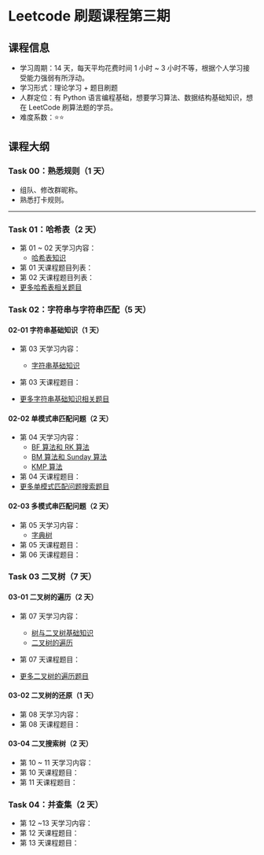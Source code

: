 # Leetcode 刷题课程第三期

## 课程信息

- 学习周期：14 天，每天平均花费时间 1 小时 ~ 3 小时不等，根据个人学习接受能力强弱有所浮动。
- 学习形式：理论学习 + 题目刷题
- 人群定位：有 Python 语言编程基础，想要学习算法、数据结构基础知识，想在 LeetCode 刷算法题的学员。
- 难度系数：⭐⭐

## 课程大纲

### Task 00：熟悉规则（1 天）

- 组队、修改群昵称。
- 熟悉打卡规则。

---

### Task 01：哈希表（2 天）

- 第 01 ~ 02 天学习内容：
  - [哈希表知识]()
- 第 01 天课程题目列表：
- 第 02 天课程题目列表：
- [更多哈希表相关题目]()

### Task 02：字符串与字符串匹配（5 天）

#### 02-01 字符串基础知识（1 天）

- 第 03 天学习内容：
  - [字符串基础知识]()
- 第 03 天课程题目：

- [更多字符串基础知识相关题目]()

#### 02-02 单模式串匹配问题（2 天）

- 第 04 天学习内容：
  - [BF 算法和 RK 算法]()
  - [BM 算法和 Sunday 算法]()
  - [KMP 算法]()
- 第 04 天课程题目：
- [更多单模式匹配问题搜索题目]()

#### 02-03 多模式串匹配问题（2 天）

- 第 05 天学习内容：
  - [字典树]()
- 第 05 天课程题目：
- 第 06 天课程题目：

### Task 03 二叉树（7 天）

#### 03-01 二叉树的遍历（2 天）

- 第 07 天学习内容：
  - [树与二叉树基础知识]()
  - [二叉树的遍历]()

- 第 07 天课程题目：
- [更多二叉树的遍历题目]()

#### 03-02 二叉树的还原（1 天）

- 第 08 天学习内容：
- 第 08 天课程题目：

#### 03-04 二叉搜索树（2 天）

- 第 10 ~ 11 天学习内容：
- 第 10 天课程题目：
- 第 11 天课程题目：

### Task 04：并查集（2 天）

- 第 12 ~13 天学习内容：
- 第 12 天课程题目：
- 第 13 天课程题目：